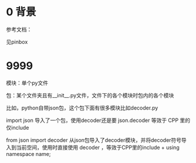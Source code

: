 # 0 背景

参考文档：

见pinbox


# 9999
模块：单个py文件

包：某个文件夹且有__init__.py文件，文件下的各个模块时包内的各个模块

比如，python自带json包，这个包下面有很多模块比如decoder.py

import json  导入了一个包，使用decoder还是要  json.decoder  等效于 CPP 里的仅include

from json import decoder    从json包导入了decoder模块，并将decoder符号导入到当前空间，使用时直接使用  decoder  ，等效于CPP里的include + using namespace name;